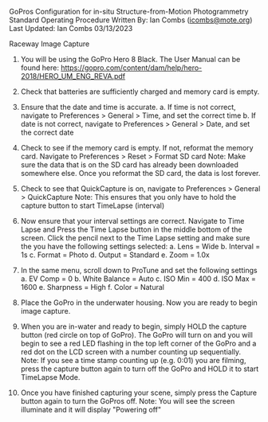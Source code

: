 GoPros Configuration for in-situ Structure-from-Motion Photogrammetry Standard Operating Procedure
Written By: Ian Combs (icombs@mote.org)
Last Updated: Ian Combs 03/13/2023

Raceway Image Capture

1. You will be using the GoPro Hero 8 Black. The User Manual can be found here:
https://gopro.com/content/dam/help/hero-2018/HERO_UM_ENG_REVA.pdf

2. Check that batteries are sufficiently charged and memory card is empty.

3. Ensure that the date and time is accurate.
  a. If time is not correct, navigate to Preferences > General  > Time, and set the correct time
  b. If date is not correct, navigate to Preferences > General > Date, and set the correct date

4. Check to see if the memory card is empty. If not, reformat the memory card. Navigate to Preferences > Reset > Format SD card
  Note: Make sure the data that is on the SD card has already been downloaded somewhere else. Once you reformat the SD card, the data is lost forever.

5. Check to see that QuickCapture is on, navigate to Preferences > General > QuickCapture
  Note: This ensures that you only have to hold the capture button to start TimeLapse (interval)

6. Now ensure that your interval settings are correct. Navigate to Time Lapse and Press the Time Lapse button in the middle bottom of the screen. Click the pencil next to the Time Lapse setting and make sure the you have the following settings selected:
    a. Lens = Wide
    b. Interval = 1s
    c. Format = Photo
    d. Output = Standard
    e. Zoom = 1.0x

7. In the same menu, scroll down to ProTune and set the following settings
  a. EV Comp = 0
  b. White Balance = Auto
  c. ISO Min = 400
  d. ISO Max = 1600
  e. Sharpness = High
  f. Color = Natural

8. Place the GoPro in the underwater housing. Now you are ready to begin image capture.

9. When you are in-water and ready to begin, simply HOLD the capture button (red circle on top of GoPro). The GoPro will turn on and you will begin to see a red LED flashing in the top left corner of the GoPro and a red dot on the LCD screen with a number counting up sequentially.
  Note: If you see a time stamp counting up  (e.g. 0:01) you are filming, press the capture button again to turn off the GoPro and HOLD it to start TimeLapse Mode.

10. Once you have finished capturing your scene, simply press the Capture button again to turn the GoPros off.
  Note: You will see the screen illuminate and it will display "Powering off"
